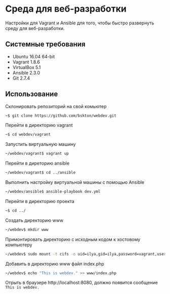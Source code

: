 # Среда для веб-разработки

Настройки для Vagrant и Ansible для того, чтобы быстро развернуть среду для веб-разработки.

## Системные требования

 * Ubuntu 16.04 64-bit
 * Vagrant 1.8.6
 * VirtualBox 5.1
 * Ansible 2.3.0
 * Git 2.7.4

## Использование

Склонировать репозиторий на свой комьютер
```bash
~$ git clone https://github.com/bskton/webdev.git
```

Перейти в директорию vagrant
```bash
~$ cd webdev/vagrant
```

Запустить виртуальную машину
```bash
~/webdev/vagrant$ vagrant up
```

Перейти в диреторию ansible
```bash
~/webdev/vagrant$ cd ../ansible
```

Выполнить настройку виртуальной машины с помощью Ansible
```bash
~/webdev/ansible$ ansible-playbook dev.yml
```

Перейти в директорию проекта
```bash
~$ cd ../
```

Создать директорию www
```bash
~/webdev$ mkdir www
```

Примонтировать директорию с исходным кодом к хостовому компьютеру
```bash
~/webdev$ sudo mount -t cifs -o uid=ilya,gid=ilya,password=vagrant,username=vagrant,iocharset=utf8,sec=ntlm //192.168.34.10/www ./www
```

Добавить в директорию www файл index.php
```bash
~/webdev$ echo "This is webdev." >> www/index.php
```

Отрыть в браузере http://localhost:8080, должно появится сообщение `This is webdev.`